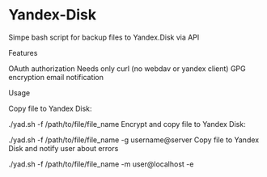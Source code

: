 # Yandex-Disk
Simpe bash script for backup files to Yandex.Disk via API


Features

OAuth authorization
Needs only curl (no webdav or yandex client)
GPG encryption
email notification


Usage

Copy file to Yandex Disk:

./yad.sh -f /path/to/file/file_name
Encrypt and copy file to Yandex Disk:

./yad.sh -f /path/to/file/file_name -g username@server
Copy file to Yandex Disk and notify user about errors

./yad.sh -f /path/to/file/file_name -m user@localhost -e

